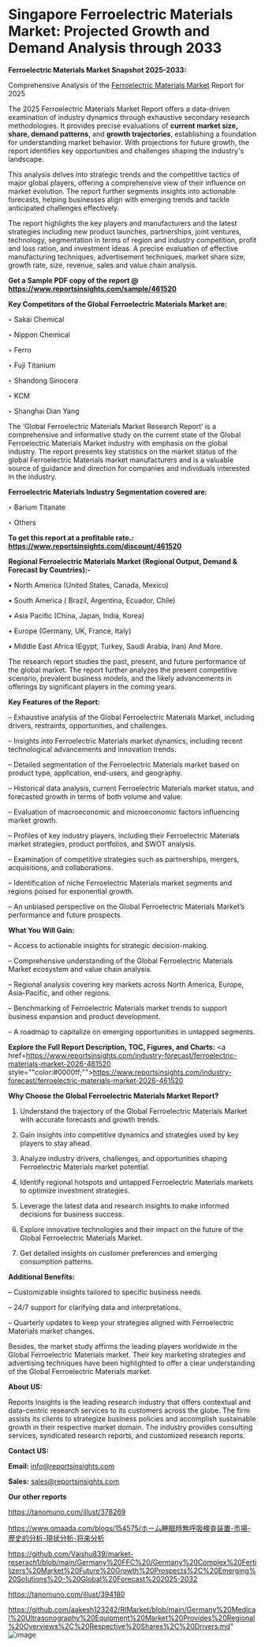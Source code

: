 # Singapore Ferroelectric Materials Market: Projected Growth and Demand Analysis through 2033

<strong>Ferroelectric Materials Market Snapshot 2025-2033:</strong>

Comprehensive Analysis of the <a href=https://www.reportsinsights.com/sample/461520>Ferroelectric Materials Market</a> Report for 2025

The 2025 Ferroelectric Materials Market Report offers a data-driven examination of industry dynamics through exhaustive secondary research methodologies. It provides precise evaluations of <strong>current market size, share, demand patterns</strong>, and <strong>growth trajectories</strong>, establishing a foundation for understanding market behavior. With projections for future growth, the report identifies key opportunities and challenges shaping the industry's landscape.

This analysis delves into strategic trends and the competitive tactics of major global players, offering a comprehensive view of their influence on market evolution. The report further segments insights into actionable forecasts, helping businesses align with emerging trends and tackle anticipated challenges effectively.

The report highlights the key players and manufacturers and the latest strategies including new product launches, partnerships, joint ventures, technology, segmentation in terms of region and industry competition, profit and loss ration, and investment ideas. A precise evaluation of effective manufacturing techniques, advertisement techniques, market share size, growth rate, size, revenue, sales and value chain analysis.

<strong>Get a Sample PDF copy of the report @ <a href=https://www.reportsinsights.com/sample/461520 style=color:#0000ff;>https://www.reportsinsights.com/sample/461520</a></strong>

<strong>Key Competitors of the Global Ferroelectric Materials Market are:</strong>

‣ Sakai Chemical

‣ Nippon Chemical

‣ Ferro

‣ Fuji Titanium

‣ Shandong Sinocera

‣ KCM

‣ Shanghai Dian Yang

The ‘Global Ferroelectric Materials Market Research Report’ is a comprehensive and informative study on the current state of the Global Ferroelectric Materials Market industry with emphasis on the global industry. The report presents key statistics on the market status of the global Ferroelectric Materials market manufacturers and is a valuable source of guidance and direction for companies and individuals interested in the industry.

<strong>Ferroelectric Materials Industry Segmentation covered are:</strong>

‣ Barium Titanate

‣ Others

<strong>To get this report at a profitable rate.: <a href=https://www.reportsinsights.com/discount/461520 style=color:#0000ff;>https://www.reportsinsights.com/discount/461520</a></strong>

<strong>Regional Ferroelectric Materials Market (Regional Output, Demand &amp; Forecast by Countries):-</strong>

• North America (United States, Canada, Mexico)

• South America ( Brazil, Argentina, Ecuador, Chile)

• Asia Pacific (China, Japan, India, Korea)

• Europe (Germany, UK, France, Italy)

• Middle East Africa (Egypt, Turkey, Saudi Arabia, Iran) And More.

The research report studies the past, present, and future performance of the global market. The report further analyzes the present competitive scenario, prevalent business models, and the likely advancements in offerings by significant players in the coming years.

<strong>Key Features of the Report:</strong>

– Exhaustive analysis of the Global Ferroelectric Materials Market, including drivers, restraints, opportunities, and challenges.

– Insights into Ferroelectric Materials market dynamics, including recent technological advancements and innovation trends.

– Detailed segmentation of the Ferroelectric Materials market based on product type, application, end-users, and geography.

– Historical data analysis, current Ferroelectric Materials market status, and forecasted growth in terms of both volume and value.

– Evaluation of macroeconomic and microeconomic factors influencing market growth.

– Profiles of key industry players, including their Ferroelectric Materials market strategies, product portfolios, and SWOT analysis.

– Examination of competitive strategies such as partnerships, mergers, acquisitions, and collaborations.

– Identification of niche Ferroelectric Materials market segments and regions poised for exponential growth.

– An unbiased perspective on the Global Ferroelectric Materials Market’s performance and future prospects.

<strong>What You Will Gain:</strong>

– Access to actionable insights for strategic decision-making.

– Comprehensive understanding of the Global Ferroelectric Materials Market ecosystem and value chain analysis.

– Regional analysis covering key markets across North America, Europe, Asia-Pacific, and other regions.

– Benchmarking of Ferroelectric Materials market trends to support business expansion and product development.

– A roadmap to capitalize on emerging opportunities in untapped segments.

<strong>Explore the Full Report Description, TOC, Figures, and Charts:</strong>
<a href=https://www.reportsinsights.com/industry-forecast/ferroelectric-materials-market-2026-461520 style=""color:#0000ff;"">https://www.reportsinsights.com/industry-forecast/ferroelectric-materials-market-2026-461520</a>

<strong>Why Choose the Global Ferroelectric Materials Market Report?</strong>

1. Understand the trajectory of the Global Ferroelectric Materials Market with accurate forecasts and growth trends.

2. Gain insights into competitive dynamics and strategies used by key players to stay ahead.

3. Analyze industry drivers, challenges, and opportunities shaping Ferroelectric Materials market potential.

4. Identify regional hotspots and untapped Ferroelectric Materials markets to optimize investment strategies.

5. Leverage the latest data and research insights to make informed decisions for business success.

6. Explore innovative technologies and their impact on the future of the Global Ferroelectric Materials Market.

7. Get detailed insights on customer preferences and emerging consumption patterns.

<strong>Additional Benefits:</strong>

– Customizable insights tailored to specific business needs.

– 24/7 support for clarifying data and interpretations.

– Quarterly updates to keep your strategies aligned with Ferroelectric Materials market changes.

Besides, the market study affirms the leading players worldwide in the Global Ferroelectric Materials market. Their key marketing strategies and advertising techniques have been highlighted to offer a clear understanding of the Global Ferroelectric Materials market.

<strong><strong>About US</strong>:</strong>

Reports Insights is the leading research industry that offers contextual and data-centric research services to its customers across the globe. The firm assists its clients to strategize business policies and accomplish sustainable growth in their respective market domain. The industry provides consulting services, syndicated research reports, and customized research reports.

<strong>Contact US:</strong>

<p class=><b>Email:</b> <a href=mailto:info@reportsinsights.com>info@reportsinsights.com</a></p>
<p class=><b>Sales:</b> <a href=mailto:sales@reportsinsights.com>sales@reportsinsights.com</a></p>

<strong>Our other reports</strong>

<a href=https://tanomuno.com/illust/378269>https://tanomuno.com/illust/378269</a>

<a href=https://www.omaada.com/blogs/154575/ホーム睡眠時無呼吸検査装置-市場-歴史的分析-現状分析-将来分析>https://www.omaada.com/blogs/154575/ホーム睡眠時無呼吸検査装置-市場-歴史的分析-現状分析-将来分析</a>

<a href=https://github.com/Vaishu839/market-reserach1/blob/main/Germany%20FFC%20/Germany%20Complex%20Fertilizers%20Market%20Future%20Growth%20Prospects%2C%20Emerging%20Solutions%20-%20Global%20Forecast%202025-2032>https://github.com/Vaishu839/market-reserach1/blob/main/Germany%20FFC%20/Germany%20Complex%20Fertilizers%20Market%20Future%20Growth%20Prospects%2C%20Emerging%20Solutions%20-%20Global%20Forecast%202025-2032</a>

<a href=https://tanomuno.com/illust/394180>https://tanomuno.com/illust/394180</a>

<a href=https://github.com/aakesh123242/RIMarket/blob/main/Germany%20Medical%20Ultrasonography%20Equipment%20Market%20Provides%20Regional%20Overviews%2C%20Respective%20Shares%2C%20Drivers.md>https://github.com/aakesh123242/RIMarket/blob/main/Germany%20Medical%20Ultrasonography%20Equipment%20Market%20Provides%20Regional%20Overviews%2C%20Respective%20Shares%2C%20Drivers.md</a>"
![image](https://github.com/user-attachments/assets/29db78d1-98f1-4dae-b6a1-e5de909103be)
